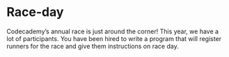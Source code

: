 # Race-day
Codecademy’s annual race is just around the corner! This year, we have a lot of participants. You have been hired to write a program that will register runners for the race and give them instructions on race day.
